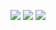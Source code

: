 ![](https://img.shields.io/badge/day%20📅-2-blue)   	![](https://img.shields.io/badge/stars%20⭐-4-yellow)   	![](https://img.shields.io/badge/days%20completed-2-red)